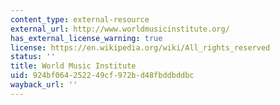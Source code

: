 ```yaml
---
content_type: external-resource
external_url: http://www.worldmusicinstitute.org/
has_external_license_warning: true
license: https://en.wikipedia.org/wiki/All_rights_reserved
status: ''
title: World Music Institute
uid: 924bf064-2522-49cf-972b-d48fbddbddbc
wayback_url: ''
---
```

